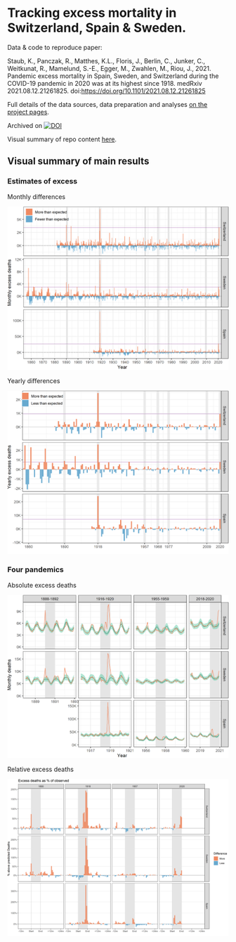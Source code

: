 # Tracking excess mortality in Switzerland, Spain & Sweden.  

Data & code to reproduce paper:  

Staub, K., Panczak, R., Matthes, K.L., Floris, J., Berlin, C., Junker, C., Weitkunat, R., Mamelund, S.-E., Egger, M., Zwahlen, M., Riou, J., 2021. Pandemic excess mortality in Spain, Sweden, and Switzerland during the COVID-19 pandemic in 2020 was at its highest since 1918. medRxiv 2021.08.12.21261825. doi:https://doi.org/10.1101/2021.08.12.21261825  

Full details of the data sources, data preparation and analyses [on the project pages](https://rpanczak.github.io/ISPM_excess-mortality/). 

Archived on [![DOI](https://zenodo.org/badge/341273510.svg)](https://zenodo.org/badge/latestdoi/341273510)  

Visual summary of repo content [here](https://octo-repo-visualization.vercel.app/?repo=RPanczak%2FISPM_excess-mortality). 

## Visual summary of main results

### Estimates of excess

Monthly differences

![Monthly differences](https://github.com/RPanczak/ISPM_excess-mortality/blob/main/paper/Figure_1.png)

Yearly differences

![Yearly differences](https://github.com/RPanczak/ISPM_excess-mortality/blob/main/paper/Figure_S1.png)

### Four pandemics

Absolute excess deaths

![Four pandemics](https://github.com/RPanczak/ISPM_excess-mortality/blob/main/paper/Figure_2.png)

Relative excess deaths

![Four pandemics](https://github.com/RPanczak/ISPM_excess-mortality/blob/main/paper/Figure_S2.png)

 